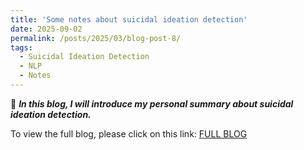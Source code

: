 ```yaml
---
title: 'Some notes about suicidal ideation detection'
date: 2025-09-02
permalink: /posts/2025/03/blog-post-8/
tags:
  - Suicidal Ideation Detection
  - NLP
  - Notes
---
```

💚 ***In this blog, I will introduce my personal summary about suicidal ideation detection.***

To view the full blog, please click on this link: [FULL BLOG](https://ximei-sommer.github.io/Ximei-Sommer//files/Some%20notes%20about%20suicidal%20ideation%20detection%202621d4b80d39800a9e19eade6f3c6870.html)
